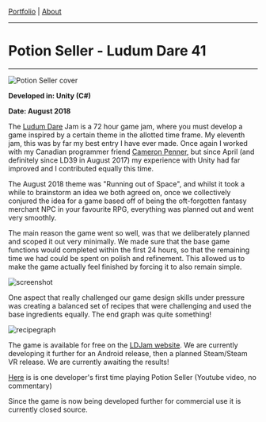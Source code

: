 [Portfolio](index.md) | [About](about.md)

____

# Potion Seller - Ludum Dare 41

____

![Potion Seller cover](https://cdn.discordapp.com/attachments/385469825750663169/486203389336616972/Portfolio_ps.png)

**Developed in: Unity (C#)**

**Date: August 2018**

The [Ludum Dare](ludum.md) Jam is a 72 hour game jam, where you must develop a game inspired by a certain theme in the allotted time frame. My eleventh jam, this was by far my best entry I have ever made. Once again I worked with my Canadian programmer friend [Cameron Penner](), but since April (and definitely since LD39 in August 2017) my experience with Unity had far improved and I contributed equally this time.

The August 2018 theme was "Running out of Space", and whilst it took a while to brainstorm an idea we both agreed on, once we collectively conjured the idea for a game based off of being the oft-forgotten fantasy merchant NPC in your favourite RPG, everything was planned out and went very smoothly.

The main reason the game went so well, was that we deliberately planned and scoped it out very minimally. We made sure that the base game functions would completed within the first 24 hours, so that the remaining time we had could be spent on polish and refinement. This allowed us to make the game actually feel finished by forcing it to also remain simple.

![screenshot](https://cdn.discordapp.com/attachments/385469825750663169/486203488959856662/screen2.png)

One aspect that really challenged our game design skills under pressure was creating a balanced set of recipes that were challenging and used the base ingredients equally. The end graph was quite something!

![recipegraph](https://cdn.discordapp.com/attachments/385469825750663169/486235366555123723/recipes_flowchart.png)

The game is available for free on the [LDJam website](https://ldjam.com/events/ludum-dare/42/potion-seller). We are currently developing it further for an Android release, then a planned Steam/Steam VR release. We are currently awaiting the results!

[Here](https://www.youtube.com/watch?v=dkmekQ-5qbA) is is one developer's first time playing Potion Seller (Youtube video, no commentary)

Since the game is now being developed further for commercial use it is currently closed source.

